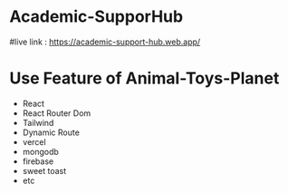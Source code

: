   # Academic-SupporHub
  #live link : https://academic-support-hub.web.app/

   # Use Feature of Animal-Toys-Planet
 - React
 - React Router Dom
 - Tailwind
 - Dynamic Route
 - vercel
 - mongodb
 - firebase
 - sweet toast
 - etc
